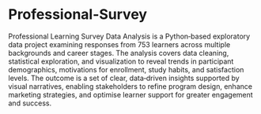 # Professional-Survey
Professional Learning Survey Data Analysis is a Python‑based exploratory data project examining responses from 753 learners across multiple backgrounds and career stages. The analysis covers data cleaning, statistical exploration, and visualization to reveal trends in participant demographics, motivations for enrollment, study habits, and satisfaction levels. The outcome is a set of clear, data‑driven insights supported by visual narratives, enabling stakeholders to refine program design, enhance marketing strategies, and optimise learner support for greater engagement and success.
